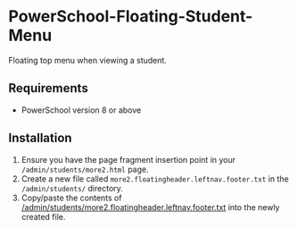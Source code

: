 # PowerSchool-Floating-Student-Menu
Floating top menu when viewing a student.

## Requirements
- PowerSchool version 8 or above

## Installation
1. Ensure you have the page fragment insertion point in your `/admin/students/more2.html` page.
1. Create a new file called `more2.floatingheader.leftnav.footer.txt` in the `/admin/students/` directory.
1. Copy/paste the contents of [/admin/students/more2.floatingheader.leftnav.footer.txt](/admin/students/more2.floatingheader.leftnav.footer.txt) into the newly created file.
